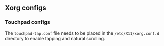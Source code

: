 ## Xorg configs

### Touchpad configs
The `touchpad-tap.conf` file needs to be placed in the `/etc/X11/xorg.conf.d` directory to enable tapping and natural scrolling.

